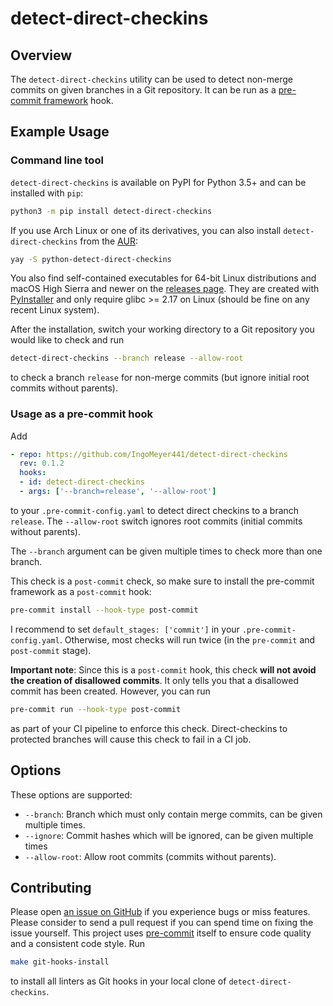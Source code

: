 # detect-direct-checkins

## Overview

The `detect-direct-checkins` utility can be used to detect non-merge commits on given branches in a Git repository. It
can be run as a [pre-commit framework](https://pre-commit.com/) hook.

## Example Usage

### Command line tool

`detect-direct-checkins` is available on PyPI for Python 3.5+ and can be installed with `pip`:

```bash
python3 -m pip install detect-direct-checkins
```

If you use Arch Linux or one of its derivatives, you can also install `detect-direct-checkins` from the
[AUR](https://aur.archlinux.org/packages/python-detect-direct-checkins/):

```bash
yay -S python-detect-direct-checkins
```

You also find self-contained executables for 64-bit Linux distributions and macOS High Sierra and newer on the
[releases page](https://github.com/IngoMeyer441/detect-direct-checkins/releases/latest). They are created with
[PyInstaller](http://www.pyinstaller.org) and only require glibc >= 2.17 on Linux (should be fine on any recent
Linux system).

After the installation, switch your working directory to a Git repository you would like to check and run

```bash
detect-direct-checkins --branch release --allow-root
```

to check a branch ``release`` for non-merge commits (but ignore initial root commits without parents).

### Usage as a pre-commit hook

Add

```yaml
- repo: https://github.com/IngoMeyer441/detect-direct-checkins
  rev: 0.1.2
  hooks:
  - id: detect-direct-checkins
  - args: ['--branch=release', '--allow-root']
```

to your `.pre-commit-config.yaml` to detect direct checkins to a branch `release`. The `--allow-root` switch ignores
root commits (initial commits without parents).

The `--branch` argument can be given multiple times to check more than one branch.

This check is a `post-commit` check, so make sure to install the pre-commit framework as a `post-commit` hook:

```bash
pre-commit install --hook-type post-commit
```

I recommend to set `default_stages: ['commit']` in your `.pre-commit-config.yaml`. Otherwise, most checks will run
twice (in the `pre-commit` and `post-commit` stage).

**Important note**: Since this is a `post-commit` hook, this check **will not avoid the creation of disallowed
commits**. It only tells you that a disallowed commit has been created. However, you can run

```bash
pre-commit run --hook-type post-commit
```

as part of your CI pipeline to enforce this check. Direct-checkins to protected branches will cause this check to fail
in a CI job.

## Options

These options are supported:

- `--branch`: Branch which must only contain merge commits, can be given multiple times.
- `--ignore`: Commit hashes which will be ignored, can be given multiple times
- `--allow-root`: Allow root commits (commits without parents).

## Contributing

Please open [an issue on GitHub](https://github.com/IngoMeyer441/detect-direct-checkins/issues/new) if you
experience bugs or miss features. Please consider to send a pull request if you can spend time on fixing the issue
yourself. This project uses [pre-commit](https://pre-commit.com) itself to ensure code quality and a consistent code
style. Run

```bash
make git-hooks-install
```

to install all linters as Git hooks in your local clone of `detect-direct-checkins`.
